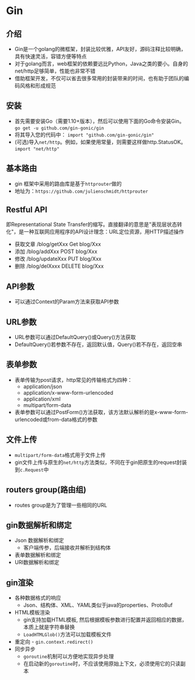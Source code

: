 # Gin

## 介绍
- Gin是一个golang的微框架，封装比较优雅，API友好，源码注释比较明确，具有快速灵活，容错方便等特点
- 对于golang而言，web框架的依赖要远比Python，Java之类的要小。自身的net/http足够简单，性能也非常不错
- 借助框架开发，不仅可以省去很多常用的封装带来的时间，也有助于团队的编码风格和形成规范

## 安装
- 首先需要安装Go（需要1.10+版本），然后可以使用下面的Go命令安装Gin。
`go get -u github.com/gin-gonic/gin`
- 将其导入您的代码中：
`import "github.com/gin-gonic/gin"`
- (可选)导入```net/http```。例如，如果使用常量，则需要这样做http.StatusOK。
`import "net/http"`
  
## 基本路由
- gin 框架中采用的路由库是基于```httprouter```做的
- 地址为：`https://github.com/julienschmidt/httprouter`

## Restful API
即Representational State Transfer的缩写。直接翻译的意思是"表现层状态转化"，是一种互联网应用程序的API设计理念：URL定位资源，用HTTP描述操作
- 获取文章 /blog/getXxx Get blog/Xxx
- 添加 /blog/addXxx POST blog/Xxx
- 修改 /blog/updateXxx PUT blog/Xxx
- 删除 /blog/delXxxx DELETE blog/Xxx

## API参数
- 可以通过Context的Param方法来获取API参数

## URL参数
- URL参数可以通过DefaultQuery()或Query()方法获取
- DefaultQuery()若参数不存在，返回默认值，Query()若不存在，返回空串

## 表单参数
- 表单传输为post请求，http常见的传输格式为四种： 
  - application/json
  - application/x-www-form-urlencoded
  - application/xml
  - multipart/form-data
- 表单参数可以通过PostForm()方法获取，该方法默认解析的是x-www-form-urlencoded或from-data格式的参数

## 文件上传
- `multipart/form-data`格式用于文件上传
- gin文件上传与原生的`net/http`方法类似，不同在于gin把原生的request封装到`c.Request`中

## routers group(路由组)
- routes group是为了管理一些相同的URL

## gin数据解析和绑定
- Json 数据解析和绑定
  - 客户端传参，后端接收并解析到结构体  
- 表单数据解析和绑定
- URI数据解析和绑定

## gin渲染
- 各种数据格式的响应
  - Json、结构体、XML、YAML类似于java的properties、ProtoBuf  
- HTML模板渲染
  - gin支持加载HTML模板, 然后根据模板参数进行配置并返回相应的数据，本质上就是字符串替换
  - `LoadHTMLGlob()`方法可以加载模板文件
- 重定向 - `gin.context.redirect()`
- 同步异步
  - `goroutine`机制可以方便地实现异步处理
  - 在启动新的`goroutine`时，不应该使用原始上下文，必须使用它的只读副本
